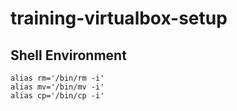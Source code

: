 # training-virtualbox-setup

## Shell Environment

```
alias rm='/bin/rm -i'
alias mv='/bin/mv -i'
alias cp='/bin/cp -i'
```
